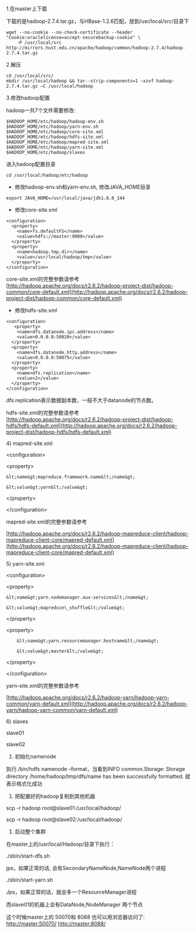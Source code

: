1.在master上下载

下载的是hadoop-2.7.4.tar.gz，与HBase-1.2.6匹配，放到/usr/local/src/目录下

```
wget --no-cookie --no-check-certificate --header "Cookie:oraclelicense=accept-securebackup-cookie" \
    -P /usr/local/src http://mirrors.hust.edu.cn/apache/hadoop/common/hadoop-2.7.4/hadoop-2.7.4.tar.gz
```

2.解压

```
cd /usr/local/src/
mkdir /usr/local/hadoop && tar--strip-components=1 –xzvf hadoop-2.7.4.tar.gz –C /usr/local/hadoop
```

3.修改hadoop配置

hadoop一共7个文件需要修改:

```
$HADOOP_HOME/etc/hadoop/hadoop-env.sh
$HADOOP_HOME/etc/hadoop/yarn-env.sh
$HADOOP_HOME/etc/hadoop/core-site.xml
$HADOOP_HOME/etc/hadoop/hdfs-site.xml
$HADOOP_HOME/etc/hadoop/mapred-site.xml
$HADOOP_HOME/etc/hadoop/yarn-site.xml
$HADOOP_HOME/etc/hadoop/slaves
```

进入hadoop配置目录

```
cd /usr/local/hadoop/etc/hadoop
```

*  修改hadoop-env.sh和yarn-env.sh, 修改JAVA\_HOME目录

```
export JAVA_HOME=/usr/local/java/jdk1.8.0_144
```

* 修改core-site.xml

```
<configuration>
  <property>
    <name>fs.defaultFS</name>
    <value>hdfs://master:9000</value>
  </property>
  <property>
    <name>hadoop.tmp.dir</name>
    <value>/usr/local/hadoop/tmp</value>
  </property>
</configuration>
```

core-site.xml的完整参数请参考[http://hadoop.apache.org/docs/r2.6.2/hadoop-project-dist/hadoop-common/core-default.xml](http://hadoop.apache.org/docs/r2.6.2/hadoop-project-dist/hadoop-common/core-default.xml)

* 修改hdfs-site.xml

```
<configuration>
   <property>
    <name>dfs.datanode.ipc.address</name>
    <value>0.0.0.0:50020</value>
  </property>
  <property>
    <name>dfs.datanode.http.address</name>
    <value>0.0.0.0:50075</value>
  </property>
  <property>
    <name>dfs.replication</name>
    <value>2</value>
  </property>
</configuration>
```

dfs.replication表示数据副本数，一般不大于datanode的节点数。

hdfs-site.xml的完整参数请参考[http://hadoop.apache.org/docs/r2.6.2/hadoop-project-dist/hadoop-hdfs/hdfs-default.xml](http://hadoop.apache.org/docs/r2.6.2/hadoop-project-dist/hadoop-hdfs/hdfs-default.xml)

4\)    mapred-site.xml

&lt;configuration&gt;

&lt;property&gt;

```
&lt;name&gt;mapreduce.framework.name&lt;/name&gt;

&lt;value&gt;yarn&lt;/value&gt;
```

&lt;/property&gt;

&lt;/configuration&gt;

mapred-site.xml的完整参数请参考

[http://hadoop.apache.org/docs/r2.6.2/hadoop-mapreduce-client/hadoop-mapreduce-client-core/mapred-default.xml](http://hadoop.apache.org/docs/r2.6.2/hadoop-mapreduce-client/hadoop-mapreduce-client-core/mapred-default.xml)

5\)    yarn-site.xml

&lt;configuration&gt;

&lt;property&gt;

```
&lt;name&gt;yarn.nodemanager.aux-services&lt;/name&gt;

&lt;value&gt;mapreduce\_shuffle&lt;/value&gt;
```

&lt;/property&gt;

&lt;property&gt;

```
    &lt;name&gt;yarn.resourcemanager.hostname&lt;/name&gt;

    &lt;value&gt;master&lt;/value&gt;
```

&lt;/property&gt;

&lt;/configuration&gt;

yarn-site.xml的完整参数请参考

[http://hadoop.apache.org/docs/r2.6.2/hadoop-yarn/hadoop-yarn-common/yarn-default.xml](http://hadoop.apache.org/docs/r2.6.2/hadoop-yarn/hadoop-yarn-common/yarn-default.xml)

6\)    slaves

slave01

slave02

1. 初始化namenode

执行./bin/hdfs namenode –format，当看到INFO common.Storage: Storage directory /home/hadoop/tmp/dfs/name has been successfully formatted. 就表示格式化成功

1. 把配置好的hadoop复制到其他机器

scp -r hadoop root@slave01:/usr/local/hadoop/

scp -r hadoop root@slave02:/usr/local/hadoop/

1. 启动整个集群

在master上的/usr/local/Hadoop/目录下执行：

./sbin/start-dfs.sh

jps，如果正常的话, 会有SecondaryNameNode,NameNode两个进程

./sbin/start-yarn.sh

Jps，如果正常的话，就会多一个ResourceManager进程

而slave01的机器上会有DataNode,NodeManager 两个节点

这个时候master上的 50070和 8088 也可以用浏览器访问了: [http://master:50070/](http://master:50070/) [http://master:8088/](http://master:8088/)

